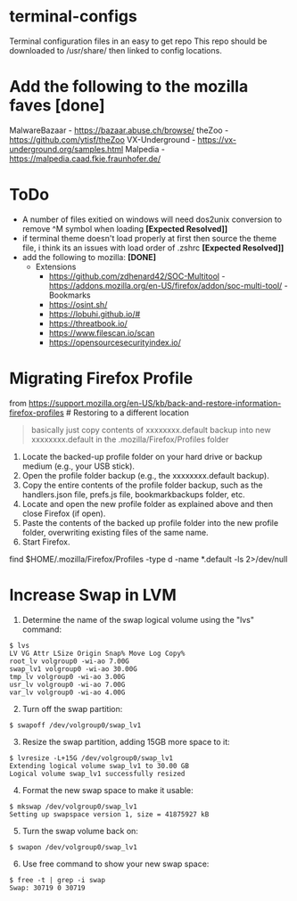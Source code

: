 # terminal-configs
Terminal configuration files in an easy to get repo
This repo should be downloaded to /usr/share/ then linked to config locations.

# Add the following to the mozilla faves [done]
MalwareBazaar - https://bazaar.abuse.ch/browse/
theZoo - https://github.com/ytisf/theZoo
VX-Underground - https://vx-underground.org/samples.html
Malpedia - https://malpedia.caad.fkie.fraunhofer.de/

# ToDo
- A number of files exitied on windows will need dos2unix conversion to remove ^M symbol when loading **[Expected Resolved]]**
- if terminal theme doesn't load properly at first then source the theme file, i think its an issues with load order of .zshrc **[Expected Resolved]]**
- add the following to mozilla: **[DONE]**
  - Extensions
    - https://github.com/zdhenard42/SOC-Multitool - https://addons.mozilla.org/en-US/firefox/addon/soc-multi-tool/
  -Bookmarks
    - https://osint.sh/
    - https://lobuhi.github.io/#
    - https://threatbook.io/
    - https://www.filescan.io/scan
    - https://opensourcesecurityindex.io/

# Migrating Firefox Profile
from https://support.mozilla.org/en-US/kb/back-and-restore-information-firefox-profiles # Restoring to a different location
> basically just copy contents of xxxxxxxx.default backup into new xxxxxxxx.default in the .mozilla/Firefox/Profiles folder

1) Locate the backed-up profile folder on your hard drive or backup medium (e.g., your USB stick).
2) Open the profile folder backup (e.g., the xxxxxxxx.default backup).
3) Copy the entire contents of the profile folder backup, such as the handlers.json file, prefs.js file, bookmarkbackups folder, etc.
4) Locate and open the new profile folder as explained above and then close Firefox (if open).
5) Paste the contents of the backed up profile folder into the new profile folder, overwriting existing files of the same name.
6) Start Firefox.

find $HOME/.mozilla/Firefox/Profiles -type d -name *.default -ls 2>/dev/null


# Increase Swap in LVM
1) Determine the name of the swap logical volume using the "lvs" command:

```
$ lvs
LV VG Attr LSize Origin Snap% Move Log Copy%
root_lv volgroup0 -wi-ao 7.00G
swap_lv1 volgroup0 -wi-ao 30.00G
tmp_lv volgroup0 -wi-ao 3.00G
usr_lv volgroup0 -wi-ao 7.00G
var_lv volgroup0 -wi-ao 4.00G
```

2) Turn off the swap partition:

```
$ swapoff /dev/volgroup0/swap_lv1
```

3) Resize the swap partition, adding 15GB more space to it:

```
$ lvresize -L+15G /dev/volgroup0/swap_lv1
Extending logical volume swap_lv1 to 30.00 GB
Logical volume swap_lv1 successfully resized
```

4) Format the new swap space to make it usable:

```
$ mkswap /dev/volgroup0/swap_lv1
Setting up swapspace version 1, size = 41875927 kB
```

5) Turn the swap volume back on:

```
$ swapon /dev/volgroup0/swap_lv1
```

6) Use free command to show your new swap space:

```
$ free -t | grep -i swap
Swap: 30719 0 30719
```